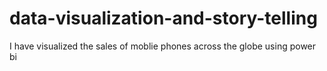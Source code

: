 # data-visualization-and-story-telling
I have visualized the sales of moblie phones across the globe using power bi
